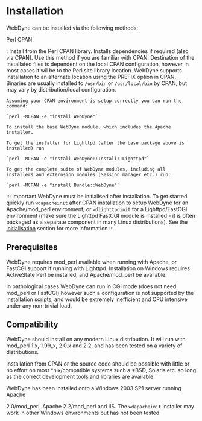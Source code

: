# Installation

WebDyne can be installed via the following methods:

Perl CPAN

:   Install from the Perl CPAN library. Installs dependencies if
    required (also via CPAN). Use this method if you are familiar with
    CPAN. Destination of the installated files is dependent on the local
    CPAN configuration, however in most cases it wil be to the Perl site
    library location. WebDyne supports installation to an alternate
    location using the PREFIX option in CPAN. Binaries are usually
    installed to `/usr/bin` or `/usr/local/bin` by CPAN, but may vary by
    distribution/local configuration.

```
Assuming your CPAN environment is setup correctly you can run the
command:

`perl -MCPAN -e "install WebDyne"`

To install the base WebDyne module, which includes the Apache
installer.

To get the installer for Lighttpd (after the base package above is
installed) run

`perl -MCPAN -e "install WebDyne::Install::Lighttpd"`

To get the complete suite of WebDyne modules, including all
installers and externsion modules (Session manager etc.) run:

`perl -MCPAN -e "install Bundle::WebDyne"`
```


::: important
WebDyne must be initialised after installation. To get started quickly
run `wdapacheinit` after CPAN installation to setup WebDyne for an
Apache/mod_perl environment, or `wdlighttpdinit` for a Lighttpd/FastCGI
environment (make sure the Lighttpd FastCGI module is installed - it is
often packaged as a separate component in many Linux distributions). See
the [initialisation](#sect1-initialisation) section for more information
:::

## Prerequisites

WebDyne requires mod_perl available when running with Apache, or FastCGI support if running with Lighttpd. Installation on Windows requires ActiveState Perl be installed, and Apache/mod_perl be available.

In pathological cases WebDyne can run in CGI mode (does not need mod_perl or FastCGI) however such a configuration is not supported by the installation scripts, and would be extremely inefficient and CPU intensive under any non-trivial load.

## Compatibility

WebDyne should install on any modern Linux distribution. It will run with mod_perl 1.x, 1.99_x, 2.0.x and 2.2, and has been tested on a variety of distributions.

Installation from CPAN or the source code should be possible with little or no effort on most \*nix/compatible systems such a \*BSD, Solaris etc. so long as the correct development tools and libraries are available.

WebDyne has been installed onto a Windows 2003 SP1 server running Apache

2.0/mod_perl, Apache 2.2/mod_perl and IIS. The `wdapacheinit` installer
may work in other Windows environments but has not been tested.

